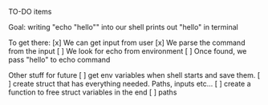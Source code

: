 TO-DO items

Goal: writing "echo "hello"" into our shell prints out "hello" in terminal

To get there:
[x] We can get input from user
[x] We parse the command from the input
[ ] We look for echo from environment
[ ] Once found, we pass "hello" to echo command






Other stuff for future
[ ] get env variables when shell starts and save them.
[ ] create struct that has everything needed. Paths, inputs etc...
[ ] create a function to free struct variables in the end
	[ ] paths
